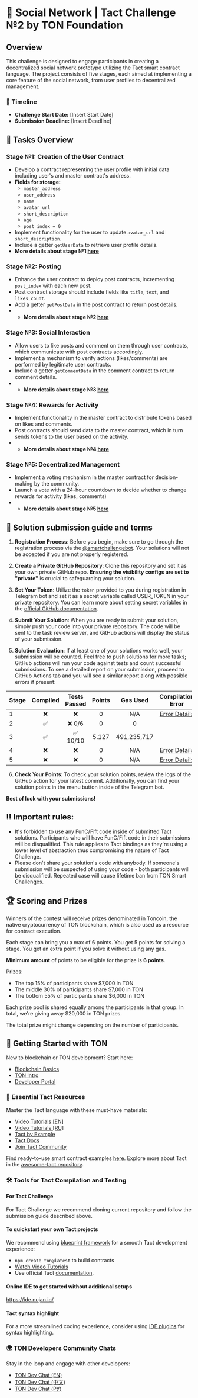 # 🚀 Social Network | Tact Challenge №2 by TON Foundation

## Overview
This challenge is designed to engage participants in creating a decentralized social network prototype utilizing the Tact smart contract language. The project consists of five stages, each aimed at implementing a core feature of the social network, from user profiles to decentralized management.

### 📅 Timeline
- **Challenge Start Date:** [Insert Start Date]
- **Submission Deadline:** [Insert Deadline]


## 📝 Tasks Overview

### Stage №1: Creation of the User Contract
- Develop a contract representing the user profile with initial data including user's and master contract's address.
- **Fields for storage:**
    - `master_address`
    - `user_address`
    - `name`
    - `avatar_url`
    - `short_description`
    - `age`
    - `post_index = 0`
- Implement functionality for the user to update `avatar_url` and `short_description`.
- Include a getter `getUserData` to retrieve user profile details.
- **More details about stage №1 [here](descriptions/stage1.md)**

### Stage №2: Posting
- Enhance the user contract to deploy post contracts, incrementing `post_index` with each new post.
- Post contract storage should include fields like `title`, `text`, and `likes_count`.
- Add a getter `getPostData` in the post contract to return post details.
- - **More details about stage №2 [here](descriptions/stage2.md)**

### Stage №3: Social Interaction
- Allow users to like posts and comment on them through user contracts, which communicate with post contracts accordingly.
- Implement a mechanism to verify actions (likes/comments) are performed by legitimate user contracts.
- Include a getter `getCommentData` in the comment contract to return comment details.
- - **More details about stage №3 [here](descriptions/stage3.md)**

### Stage №4: Rewards for Activity
- Implement functionality in the master contract to distribute tokens based on likes and comments.
- Post contracts should send data to the master contract, which in turn sends tokens to the user based on the activity.
- - **More details about stage №4 [here](descriptions/stage4.md)**

### Stage №5: Decentralized Management
- Implement a voting mechanism in the master contract for decision-making by the community.
- Launch a vote with a 24-hour countdown to decide whether to change rewards for activity (likes, comments)
- - **More details about stage №5 [here](descriptions/stage5.md)**

## 📅 Solution submission guide and terms

1. **Registration Process**: Before you begin, make sure to go through the registration process via the [@smartchallengebot](https://t.me/smartchallengebot?start=true). Your solutions will not be accepted if you are not properly registered.

2. **Create a Private GitHub Repository**: Clone this repository and set it as your own private GitHub repo. **Ensuring the visibility configs are set to "private"** is crucial to safeguarding your solution.

3. **Set Your Token**: Utilize the `token` provided to you during registration in Telegram bot and set it as a secret variable called USER_TOKEN in your private repository. You can learn more about setting secret variables in the [official GitHub documentation](https://docs.github.com/en/actions/security-guides/using-secrets-in-github-actions#creating-secrets-for-a-repository).

4. **Submit Your Solution**: When you are ready to submit your solution, simply push your code into your private repository. The code will be sent to the task review server, and GitHub actions will display the status of your submission.

5. **Solution Evaluation**: If at least one of your solutions works well, your submission will be counted. Feel free to push solutions for more tasks; GitHub actions will run your code against tests and count successful submissions. To see a detailed report on your submission, proceed to GitHub Actions tab and you will see a similar report along with possible errors if present:
<div align="center">

| Stage  | Compiled | Tests Passed | Points | Gas Used | Compilation Error |
|--------|:--------:|:------------:|:------:|:----------------------:|:-----------------:|
| 1      | ❌ | ❌ | 0 | N/A | [Error Details](#compilation-error-task-1) |
| 2      | ✅ | ❌ 0/6 | 0 | 0 |  |
| 3      | ✅ | ✅ 10/10 | 5.127 | 491,235,717 |  |
| 4      | ❌ | ❌ | 0 | N/A | [Error Details](#compilation-error-task-4) |
| 5      | ❌ | ❌ | 0 | N/A | [Error Details](#compilation-error-task-5) |

</div>

6. **Check Your Points**: To check your solution points, review the logs of the GitHub action for your latest commit. Additionally, you can find your solution points in the menu button inside of the Telegram bot.

**Best of luck with your submissions!**

## ‼️ Important rules:
- It's forbidden to use any FunC/Fift code inside of submitted Tact solutions. Participants who will have FunC/Fift code in their submissions will be disqualified. This rule applies to Tact bindings as they're using a lower level of abstraction thus compromising the nature of Tact Challenge.
- Please don't share your solution's code with anybody. If someone's submission will be suspected of using your code - both participants will be disqualified. Repeated case will cause lifetime ban from TON Smart Challenges.

## 🏆 Scoring and Prizes

Winners of the contest will receive prizes denominated in Toncoin, the native cryptocurrency of TON blockchain, which is also used as a resource for contract execution.

Each stage can bring you a max of 6 points. You get 5 points for solving a stage. You get an extra point if you solve it without using any gas.

**Minimum amount** of points to be eligible for the prize is **6 points**.

Prizes:
- The top 15% of participants share $7,000 in TON
- The middle 30% of participants share $7,000 in TON
- The bottom 55% of participants share $6,000 in TON

Each prize pool is shared equally among the participants in that group. In total, we're giving away $20,000 in TON prizes.

The total prize might change depending on the number of participants.

## 🚀 Getting Started with TON

New to blockchain or TON development? Start here:

- [Blockchain Basics](https://blog.ton.org/what-is-blockchain)
- [TON Intro](https://docs.ton.org/learn/introduction)
- [Developer Portal](https://ton.org/dev?filterBy=developSmartContract)

### 📘 Essential Tact Resources

Master the Tact language with these must-have materials:

- [Video Tutorials [EN]](https://www.youtube.com/@AlefmanVladimirEN-xb4pq/videos)
- [Video Tutorials [RU]](https://www.youtube.com/playlist?list=PLOIvUFGfwP93tZI_WnaLyJsZlskU4ao92)
- [Tact by Example](https://tact-by-example.org/)
- [Tact Docs](https://tact-lang.org/)
- [Join Tact Community](https://t.me/tactlang)

Find ready-to-use smart contract examples [here](https://github.com/tact-lang/awesome-tact#-smart-contracts-examples). Explore more about Tact in the [awesome-tact repository](https://github.com/tact-lang/awesome-tact).

### 🛠️ Tools for Tact Compilation and Testing

#### For Tact Challenge

For Tact Challenge we recommend cloning current repository and follow the submission guide described above.

#### To quickstart your own Tact projects

We recommend using [blueprint framework](https://docs.ton.org/develop/smart-contracts/sdk/javascript) for a smooth Tact development experience:

- `npm create ton@latest` to build contracts
- [Watch Video Tutorials](https://www.youtube.com/watch?v=SDUlVUYWo1I&t=0s)
- Use official Tact [documentation](https://docs.tact-lang.org/).

#### Online IDE to get started without additional setups

https://ide.nujan.io/

#### Tact syntax highlight
For a more streamlined coding experience, consider using [IDE plugins](https://docs.ton.org/develop/smart-contracts/environment/ide-plugins) for syntax highlighting.



### 🌍 TON Developers Community Chats

Stay in the loop and engage with other developers:

- [TON Dev Chat (EN)](https://t.me/tondev_eng)
- [TON Dev Chat (中文)](https://t.me/tondev_zh)
- [TON Dev Chat (РУ)](https://t.me/tondev)